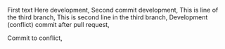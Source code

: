 First text
Here development,
Second commit development,
This is line of the third branch,
This is second line in the third branch,
Development (conflict) commit after pull request,

Commit to conflict,
